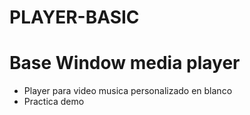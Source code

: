 # PLAYER-BASIC
# Base Window media player

- Player para video musica personalizado en blanco
- Practica demo

